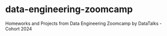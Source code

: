 # data-engineering-zoomcamp
Homeworks and Projects from Data Engineering Zoomcamp by DataTalks - Cohort 2024
